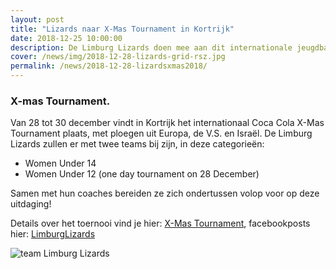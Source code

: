 ```yaml
---
layout: post
title: "Lizards naar X-Mas Tournament in Kortrijk"
date: 2018-12-25 10:00:00
description: De Limburg Lizards doen mee aan dit internationale jeugdbasketbaltoernooi.
cover: /news/img/2018-12-28-lizards-grid-rsz.jpg
permalink: /news/2018-12-28-lizardsxmas2018/
---
```


### X-mas Tournament.

Van 28 tot 30 december vindt in Kortrijk het internationaal Coca Cola X-Mas Tournament plaats, met ploegen uit Europa, de V.S. en Israël.
De Limburg Lizards zullen er met twee teams bij zijn, in deze categorieën:

- Women Under 14 
- Women Under 12 (one day tournament on 28 December)

Samen met hun coaches bereiden ze zich ondertussen volop voor op deze uitdaging!

Details over het toernooi vind je hier: [X-Mas Tournament](http://www.x-mastournament.be), facebookposts hier: [LimburgLizards](https://www.facebook.com/LimburgLizards/posts/278713986174902?__xts__%5B0%5D=68.ARA_M0Azr1IV-iaEOb8Udjv4Cxcgd015BzNNNKVLapmQepJsdrz3AJG7imwUt9Bl7UUajfnFb6_7vYP4fX-6lvOQkRhNP40Tf7GpIvTDl8kAxMqNKgVDJBPLE6rWaw1ZKA_Ffbg5ThqtFnkx8JqXqJqNV-Ab5Kyu411ffarZqKQWNBcWpdOH316nPfzqJQEEPYoGql6y8srvWhbZs_Q26FDImuadK3fBX-WbFt4ZmqjHbyuOyDmQr98AibI36k2owBpiAsPs_ipz0rhf5dwbSRCOrWM64Ra68PC5R4N2b1nSQp-jaI_VfUgA9UPE8iyV9hSqzBCWxi_jik0W0EY56s3tzgvKgumbjVhEpVZMbwLthQ3rOl6V4Q&__tn__=-R)

![team Limburg Lizards](/news/img/2018-12-28-lizards-geel-rsz.jpg)
